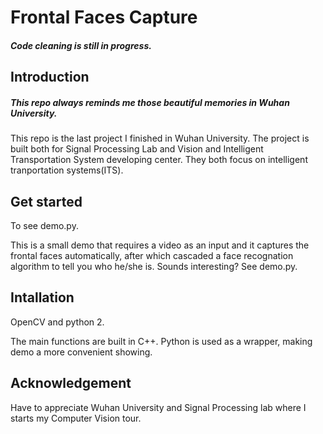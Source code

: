 Frontal Faces Capture
===

##### Code cleaning is still in progress.

Introduction
---
##### This repo always reminds me those beautiful memories in Wuhan University.
This repo is the last project I finished in Wuhan University. The project is built both for Signal Processing Lab and Vision and Intelligent Transportation System developing center. They both focus on intelligent tranportation systems(ITS).

Get started
---
To see demo.py.

This is a small demo that requires a video as an input and it captures the frontal faces automatically, after which cascaded a face recognation algorithm to tell you who he/she is. Sounds interesting? See demo.py.

Intallation
---
OpenCV and python 2.     

The main functions are built in C++. Python is used as a wrapper, making demo a more convenient showing. 


Acknowledgement
---
Have to appreciate Wuhan University and Signal Processing lab where I starts my Computer Vision tour.
